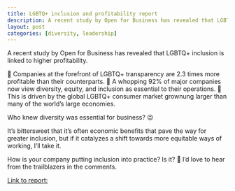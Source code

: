 ```yaml
---
title: LGBTQ+ inclusion and profitability report
description: A recent study by Open for Business has revealed that LGBTQ+ inclusion is linked to higher profitability. Here's a summary of the findings.
layout: post
categories: [diversity, leadership]
---
```


A recent study by Open for Business has revealed that LGBTQ+ inclusion is linked to higher profitability.

🌈 Companies at the forefront of LGBTQ+ transparency are 2.3 times more profitable than their counterparts.
🌈 A whopping 92% of major companies now view diversity, equity, and inclusion as essential to their operations.
🌈 This is driven by the global LGBTQ+ consumer market grownung larger than many of the world’s large economies.

Who knew diversity was essential for business? 😉

It’s bittersweet that it’s often economic benefits that pave the way for greater inclusion, but if it catalyzes a shift towards more equitable ways of working, I’ll take it.

How is your company putting inclusion into practice? Is it? 🙈 I’d love to hear from the trailblazers in the comments.

[Link to report:](https://lnkd.in/e6spbspq)